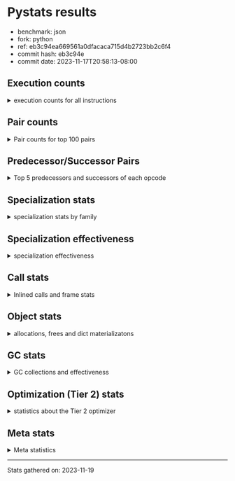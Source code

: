 
# Pystats results

- benchmark: json
- fork: python
- ref: eb3c94ea669561a0dfacaca715d4b2723bb2c6f4
- commit hash: eb3c94e
- commit date: 2023-11-17T20:58:13-08:00

## Execution counts

<details>
<summary> execution counts for all instructions </summary>

|Name | Count | Self | Cumulative | Miss ratio | 
|---|---:|---:|---:|---:|
| LOAD_FAST | 23,401,440 | 22.4% | 22.4% |  |
| POP_JUMP_IF_NOT_NONE | 8,256,000 | 7.9% | 30.3% |  |
| CALL | 6,886,140 | 6.6% | 36.8% |  |
| LOAD_FAST_LOAD_FAST | 5,505,680 | 5.3% | 42.1% |  |
| LOAD_ATTR_METHOD_NO_DICT | 4,129,320 | 3.9% | 46.0% |  |
| LOAD_CONST | 4,128,480 | 3.9% | 50.0% |  |
| RESUME_CHECK | 4,128,360 | 3.9% | 53.9% |  |
| RETURN_VALUE | 4,128,320 | 3.9% | 57.9% |  |
| LOAD_GLOBAL_BUILTIN | 4,128,060 | 3.9% | 61.8% |  |
| POP_JUMP_IF_FALSE | 4,128,000 | 3.9% | 65.8% |  |
| PUSH_NULL | 2,755,580 | 2.6% | 68.4% |  |
| STORE_FAST_STORE_FAST | 2,752,160 | 2.6% | 71.0% |  |
| UNPACK_SEQUENCE_TWO_TUPLE | 2,752,100 | 2.6% | 73.7% |  |
| CALL_METHOD_DESCRIPTOR_FAST | 2,752,020 | 2.6% | 76.3% |  |
| LOAD_ATTR_METHOD_WITH_VALUES | 2,751,960 | 2.6% | 78.9% |  |
| TO_BOOL_BOOL | 2,751,960 | 2.6% | 81.6% |  |
| STORE_FAST | 1,382,300 | 1.3% | 82.9% |  |
| LOAD_GLOBAL_MODULE | 1,379,500 | 1.3% | 84.2% |  |
| POP_JUMP_IF_TRUE | 1,377,600 | 1.3% | 85.5% |  |
| TO_BOOL | 1,376,640 | 1.3% | 86.8% |  |
| ENTER_EXECUTOR | 1,376,640 | 1.3% | 88.1% |  |
| POP_TOP | 1,376,280 | 1.3% | 89.5% |  |
| LOAD_ATTR_INSTANCE_VALUE | 1,376,140 | 1.3% | 90.8% |  |
| NOP | 1,376,080 | 1.3% | 92.1% |  |
| BUILD_TUPLE | 1,376,080 | 1.3% | 93.4% |  |
| CALL_KW | 1,376,000 | 1.3% | 94.7% |  |
| CALL_ISINSTANCE | 1,375,980 | 1.3% | 96.0% |  |
| CALL_LEN | 1,375,980 | 1.3% | 97.4% |  |
| CALL_PY_WITH_DEFAULTS | 1,375,980 | 1.3% | 98.7% |  |
| COMPARE_OP_INT | 1,375,980 | 1.3% | 100.0% |  |
| LOAD_ATTR_MODULE | 3,320 | 0.0% | 100.0% |  |
| FOR_ITER_LIST | 2,860 | 0.0% | 100.0% |  |
| TO_BOOL_STR | 1,580 | 0.0% | 100.0% |  |
| GET_ITER | 1,360 | 0.0% | 100.0% |  |
| CALL_LIST_APPEND | 1,320 | 0.0% | 100.0% |  |
| BINARY_OP_ADD_FLOAT | 1,260 | 0.0% | 100.0% | 4.8% |
| BINARY_OP_SUBTRACT_FLOAT | 1,260 | 0.0% | 100.0% |  |
| LOAD_ATTR | 840 | 0.0% | 100.0% |  |
| JUMP_BACKWARD | 680 | 0.0% | 100.0% |  |
| LOAD_GLOBAL | 520 | 0.0% | 100.0% |  |
| FOR_ITER_RANGE | 440 | 0.0% | 100.0% |  |
| LOAD_DEREF | 240 | 0.0% | 100.0% |  |
| STORE_ATTR_INSTANCE_VALUE | 240 | 0.0% | 100.0% |  |
| BINARY_OP | 180 | 0.0% | 100.0% |  |
| INTERPRETER_EXIT | 160 | 0.0% | 100.0% |  |
| BUILD_LIST | 160 | 0.0% | 100.0% |  |
| CALL_FUNCTION_EX | 160 | 0.0% | 100.0% |  |
| RETURN_CONST | 160 | 0.0% | 100.0% |  |
| CALL_PY_EXACT_ARGS | 140 | 0.0% | 100.0% |  |
| UNPACK_SEQUENCE | 120 | 0.0% | 100.0% |  |
| RESUME | 120 | 0.0% | 100.0% |  |
| BINARY_SLICE | 80 | 0.0% | 100.0% |  |
| BEFORE_WITH | 80 | 0.0% | 100.0% |  |
| CALL_INTRINSIC_1 | 80 | 0.0% | 100.0% |  |
| COPY_FREE_VARS | 80 | 0.0% | 100.0% |  |
| FOR_ITER | 80 | 0.0% | 100.0% |  |
| LIST_EXTEND | 80 | 0.0% | 100.0% |  |
| LOAD_FAST_CHECK | 80 | 0.0% | 100.0% |  |
| CALL_BUILTIN_FAST | 80 | 0.0% | 100.0% |  |
| CALL_BUILTIN_CLASS | 60 | 0.0% | 100.0% |  |
| CALL_BUILTIN_FAST_WITH_KEYWORDS | 60 | 0.0% | 100.0% |  |
| CALL_METHOD_DESCRIPTOR_FAST_WITH_KEYWORDS | 60 | 0.0% | 100.0% |  |
| COMPARE_OP | 40 | 0.0% | 100.0% |  |


</details>

## Pair counts

<details>
<summary> Pair counts for top 100 pairs </summary>

|Pair | Count | Self | Cumulative | 
|---|---:|---:|---:|
| LOAD_FAST POP_JUMP_IF_NOT_NONE | 8,256,000 | 7.9% | 7.9% |
| POP_JUMP_IF_NOT_NONE LOAD_FAST | 8,256,000 | 7.9% | 15.8% |
| POP_JUMP_IF_FALSE LOAD_FAST | 4,128,000 | 3.9% | 19.7% |
| UNPACK_SEQUENCE_TWO_TUPLE STORE_FAST_STORE_FAST | 2,752,100 | 2.6% | 22.4% |
| LOAD_CONST CALL | 2,752,080 | 2.6% | 25.0% |
| LOAD_GLOBAL_BUILTIN LOAD_FAST | 2,752,020 | 2.6% | 27.6% |
| LOAD_FAST_LOAD_FAST CALL | 2,752,000 | 2.6% | 30.2% |
| TO_BOOL_BOOL POP_JUMP_IF_FALSE | 2,751,960 | 2.6% | 32.9% |
| CALL LOAD_ATTR_METHOD_NO_DICT | 2,751,920 | 2.6% | 35.5% |
| LOAD_FAST LOAD_GLOBAL_BUILTIN | 2,751,920 | 2.6% | 38.1% |
| LOAD_ATTR_METHOD_NO_DICT CALL_METHOD_DESCRIPTOR_FAST | 2,751,920 | 2.6% | 40.8% |
| STORE_FAST LOAD_FAST | 1,380,320 | 1.3% | 42.1% |
| PUSH_NULL LOAD_FAST | 1,377,760 | 1.3% | 43.4% |
| POP_JUMP_IF_TRUE LOAD_GLOBAL_MODULE | 1,377,520 | 1.3% | 44.7% |
| LOAD_FAST LOAD_ATTR_METHOD_NO_DICT | 1,377,240 | 1.3% | 46.0% |
| LOAD_FAST RETURN_VALUE | 1,376,160 | 1.3% | 47.4% |
| RETURN_VALUE RETURN_VALUE | 1,376,080 | 1.3% | 48.7% |
| BUILD_TUPLE RETURN_VALUE | 1,376,080 | 1.3% | 50.0% |
| LOAD_FAST_LOAD_FAST BUILD_TUPLE | 1,376,080 | 1.3% | 51.3% |
| STORE_FAST_STORE_FAST LOAD_FAST | 1,376,080 | 1.3% | 52.6% |
| STORE_FAST_STORE_FAST LOAD_FAST_LOAD_FAST | 1,376,080 | 1.3% | 53.9% |
| RESUME_CHECK LOAD_FAST | 1,376,060 | 1.3% | 55.2% |
| LOAD_FAST TO_BOOL | 1,376,040 | 1.3% | 56.6% |
| LOAD_FAST LOAD_ATTR_INSTANCE_VALUE | 1,376,040 | 1.3% | 57.9% |
| CALL_METHOD_DESCRIPTOR_FAST STORE_FAST | 1,376,040 | 1.3% | 59.2% |
| TO_BOOL POP_JUMP_IF_TRUE | 1,376,020 | 1.3% | 60.5% |
| NOP LOAD_FAST | 1,376,000 | 1.3% | 61.8% |
| PUSH_NULL LOAD_FAST_LOAD_FAST | 1,376,000 | 1.3% | 63.1% |
| RETURN_VALUE POP_TOP | 1,376,000 | 1.3% | 64.4% |
| RETURN_VALUE UNPACK_SEQUENCE_TWO_TUPLE | 1,376,000 | 1.3% | 65.8% |
| LOAD_CONST CALL_KW | 1,376,000 | 1.3% | 67.1% |
| LOAD_FAST PUSH_NULL | 1,376,000 | 1.3% | 68.4% |
| LOAD_FAST LOAD_CONST | 1,376,000 | 1.3% | 69.7% |
| LOAD_FAST_LOAD_FAST PUSH_NULL | 1,376,000 | 1.3% | 71.0% |
| RESUME_CHECK LOAD_GLOBAL_BUILTIN | 1,376,000 | 1.3% | 72.3% |
| CALL RESUME_CHECK | 1,375,980 | 1.3% | 73.7% |
| CALL_KW RESUME_CHECK | 1,375,980 | 1.3% | 75.0% |
| CALL_METHOD_DESCRIPTOR_FAST LOAD_CONST | 1,375,980 | 1.3% | 76.3% |
| CALL_PY_WITH_DEFAULTS RESUME_CHECK | 1,375,980 | 1.3% | 77.6% |
| COMPARE_OP_INT POP_JUMP_IF_FALSE | 1,375,980 | 1.3% | 78.9% |
| LOAD_ATTR_INSTANCE_VALUE LOAD_FAST_LOAD_FAST | 1,375,980 | 1.3% | 80.2% |
| LOAD_ATTR_METHOD_NO_DICT LOAD_CONST | 1,375,980 | 1.3% | 81.5% |
| LOAD_ATTR_METHOD_WITH_VALUES LOAD_FAST | 1,375,980 | 1.3% | 82.9% |
| LOAD_ATTR_METHOD_WITH_VALUES LOAD_FAST_LOAD_FAST | 1,375,980 | 1.3% | 84.2% |
| RESUME_CHECK NOP | 1,375,980 | 1.3% | 85.5% |
| CALL TO_BOOL_BOOL | 1,375,960 | 1.3% | 86.8% |
| CALL UNPACK_SEQUENCE_TWO_TUPLE | 1,375,960 | 1.3% | 88.1% |
| LOAD_FAST CALL_LEN | 1,375,960 | 1.3% | 89.4% |
| LOAD_FAST CALL_PY_WITH_DEFAULTS | 1,375,960 | 1.3% | 90.8% |
| LOAD_FAST LOAD_ATTR_METHOD_WITH_VALUES | 1,375,960 | 1.3% | 92.1% |
| CALL_ISINSTANCE TO_BOOL_BOOL | 1,375,960 | 1.3% | 93.4% |
| CALL_LEN COMPARE_OP_INT | 1,375,960 | 1.3% | 94.7% |
| LOAD_GLOBAL_BUILTIN CALL_ISINSTANCE | 1,375,960 | 1.3% | 96.0% |
| LOAD_GLOBAL_MODULE LOAD_ATTR_METHOD_WITH_VALUES | 1,375,960 | 1.3% | 97.3% |
| POP_TOP ENTER_EXECUTOR | 1,375,660 | 1.3% | 98.6% |
| ENTER_EXECUTOR CALL | 1,375,300 | 1.3% | 100.0% |
| LOAD_ATTR_MODULE PUSH_NULL | 3,320 | 0.0% | 100.0% |
| LOAD_GLOBAL_MODULE LOAD_ATTR_MODULE | 3,220 | 0.0% | 100.0% |
| CALL CALL | 2,900 | 0.0% | 100.0% |
| CALL STORE_FAST | 2,620 | 0.0% | 100.0% |
| PUSH_NULL CALL | 1,820 | 0.0% | 100.0% |
| LOAD_FAST CALL | 1,800 | 0.0% | 100.0% |
| FOR_ITER_LIST STORE_FAST | 1,580 | 0.0% | 100.0% |
| TO_BOOL_STR POP_JUMP_IF_TRUE | 1,580 | 0.0% | 100.0% |
| LOAD_FAST TO_BOOL_STR | 1,560 | 0.0% | 100.0% |
| ENTER_EXECUTOR FOR_ITER_LIST | 1,280 | 0.0% | 100.0% |
| LOAD_FAST GET_ITER | 1,280 | 0.0% | 100.0% |
| LOAD_FAST_LOAD_FAST LOAD_FAST | 1,280 | 0.0% | 100.0% |
| STORE_FAST LOAD_FAST_LOAD_FAST | 1,280 | 0.0% | 100.0% |
| GET_ITER FOR_ITER_LIST | 1,260 | 0.0% | 100.0% |
| BINARY_OP_ADD_FLOAT STORE_FAST | 1,260 | 0.0% | 100.0% |
| LOAD_ATTR_METHOD_NO_DICT LOAD_FAST | 1,260 | 0.0% | 100.0% |
| LOAD_FAST BINARY_OP_SUBTRACT_FLOAT | 1,240 | 0.0% | 100.0% |
| LOAD_FAST CALL_LIST_APPEND | 1,240 | 0.0% | 100.0% |
| BINARY_OP_SUBTRACT_FLOAT BINARY_OP_ADD_FLOAT | 1,240 | 0.0% | 100.0% |
| FOR_ITER_LIST LOAD_GLOBAL_MODULE | 1,240 | 0.0% | 100.0% |
| CALL_LIST_APPEND ENTER_EXECUTOR | 940 | 0.0% | 100.0% |
| TO_BOOL TO_BOOL | 520 | 0.0% | 100.0% |
| POP_TOP JUMP_BACKWARD | 360 | 0.0% | 100.0% |
| LOAD_FAST LOAD_ATTR | 360 | 0.0% | 100.0% |
| FOR_ITER_RANGE STORE_FAST | 360 | 0.0% | 100.0% |
| STORE_FAST LOAD_GLOBAL_MODULE | 340 | 0.0% | 100.0% |
| CALL_LIST_APPEND JUMP_BACKWARD | 320 | 0.0% | 100.0% |
| JUMP_BACKWARD FOR_ITER_LIST | 300 | 0.0% | 100.0% |
| JUMP_BACKWARD FOR_ITER_RANGE | 300 | 0.0% | 100.0% |
| CALL POP_TOP | 200 | 0.0% | 100.0% |
| LOAD_ATTR LOAD_FAST_LOAD_FAST | 200 | 0.0% | 100.0% |
| LOAD_GLOBAL_MODULE LOAD_ATTR | 200 | 0.0% | 100.0% |
| CACHE RESUME_CHECK | 160 | 0.0% | 100.0% |
| LOAD_CONST LOAD_CONST | 160 | 0.0% | 100.0% |
| LOAD_DEREF PUSH_NULL | 160 | 0.0% | 100.0% |
| LOAD_FAST STORE_ATTR_INSTANCE_VALUE | 160 | 0.0% | 100.0% |
| LOAD_GLOBAL LOAD_GLOBAL_MODULE | 160 | 0.0% | 100.0% |
| STORE_FAST LOAD_CONST | 160 | 0.0% | 100.0% |
| LOAD_ATTR_INSTANCE_VALUE LOAD_FAST | 160 | 0.0% | 100.0% |
| STORE_ATTR_INSTANCE_VALUE RETURN_CONST | 160 | 0.0% | 100.0% |
| CALL_PY_EXACT_ARGS RESUME_CHECK | 140 | 0.0% | 100.0% |
| LOAD_ATTR LOAD_ATTR_METHOD_NO_DICT | 120 | 0.0% | 100.0% |
| LOAD_FAST BINARY_OP | 120 | 0.0% | 100.0% |
| LOAD_GLOBAL LOAD_ATTR | 120 | 0.0% | 100.0% |


</details>

## Predecessor/Successor Pairs

<details>
<summary> Top 5 predecessors and successors of each opcode </summary>

### BINARY_SLICE

<details>
<summary> Successors and predecessors for BINARY_SLICE </summary>

|Predecessors | Count | Percentage | 
|---|---:|---:|
| LOAD_CONST | 80 | 100.0% |

|Successors | Count | Percentage | 
|---|---:|---:|
| LOAD_FAST | 80 | 100.0% |


</details>

### CACHE

<details>
<summary> Successors and predecessors for CACHE </summary>

|Successors | Count | Percentage | 
|---|---:|---:|
| RESUME_CHECK | 160 | 100.0% |


</details>

### BEFORE_WITH

<details>
<summary> Successors and predecessors for BEFORE_WITH </summary>

|Predecessors | Count | Percentage | 
|---|---:|---:|
| CALL_BUILTIN_FAST_WITH_KEYWORDS | 60 | 75.0% |
| CALL | 20 | 25.0% |

|Successors | Count | Percentage | 
|---|---:|---:|
| STORE_FAST | 80 | 100.0% |


</details>

### GET_ITER

<details>
<summary> Successors and predecessors for GET_ITER </summary>

|Predecessors | Count | Percentage | 
|---|---:|---:|
| LOAD_FAST | 1,280 | 94.1% |
| CALL_BUILTIN_CLASS | 60 | 4.4% |
| CALL | 20 | 1.5% |

|Successors | Count | Percentage | 
|---|---:|---:|
| FOR_ITER_LIST | 1,260 | 92.6% |
| FOR_ITER_RANGE | 60 | 4.4% |
| FOR_ITER | 40 | 2.9% |


</details>

### INTERPRETER_EXIT

<details>
<summary> Successors and predecessors for INTERPRETER_EXIT </summary>

|Predecessors | Count | Percentage | 
|---|---:|---:|
| RETURN_VALUE | 80 | 50.0% |
| RETURN_CONST | 80 | 50.0% |


</details>

### NOP

<details>
<summary> Successors and predecessors for NOP </summary>

|Predecessors | Count | Percentage | 
|---|---:|---:|
| RESUME_CHECK | 1,375,980 | 100.0% |
| POP_TOP | 80 | 0.0% |
| RESUME | 20 | 0.0% |

|Successors | Count | Percentage | 
|---|---:|---:|
| LOAD_FAST | 1,376,000 | 100.0% |
| LOAD_DEREF | 80 | 0.0% |


</details>

### POP_TOP

<details>
<summary> Successors and predecessors for POP_TOP </summary>

|Predecessors | Count | Percentage | 
|---|---:|---:|
| RETURN_VALUE | 1,376,000 | 100.0% |
| CALL | 200 | 0.0% |
| RETURN_CONST | 80 | 0.0% |

|Successors | Count | Percentage | 
|---|---:|---:|
| ENTER_EXECUTOR | 1,375,660 | 100.0% |
| JUMP_BACKWARD | 360 | 0.0% |
| NOP | 80 | 0.0% |
| LOAD_CONST | 80 | 0.0% |
| LOAD_FAST_CHECK | 80 | 0.0% |


</details>

### PUSH_NULL

<details>
<summary> Successors and predecessors for PUSH_NULL </summary>

|Predecessors | Count | Percentage | 
|---|---:|---:|
| LOAD_FAST | 1,376,000 | 49.9% |
| LOAD_FAST_LOAD_FAST | 1,376,000 | 49.9% |
| LOAD_ATTR_MODULE | 3,320 | 0.1% |
| LOAD_DEREF | 160 | 0.0% |
| LOAD_ATTR | 100 | 0.0% |

|Successors | Count | Percentage | 
|---|---:|---:|
| LOAD_FAST | 1,377,760 | 50.0% |
| LOAD_FAST_LOAD_FAST | 1,376,000 | 49.9% |
| CALL | 1,820 | 0.1% |


</details>

### RETURN_VALUE

<details>
<summary> Successors and predecessors for RETURN_VALUE </summary>

|Predecessors | Count | Percentage | 
|---|---:|---:|
| LOAD_FAST | 1,376,160 | 33.3% |
| RETURN_VALUE | 1,376,080 | 33.3% |
| BUILD_TUPLE | 1,376,080 | 33.3% |

|Successors | Count | Percentage | 
|---|---:|---:|
| RETURN_VALUE | 1,376,080 | 33.3% |
| POP_TOP | 1,376,000 | 33.3% |
| UNPACK_SEQUENCE_TWO_TUPLE | 1,376,000 | 33.3% |
| INTERPRETER_EXIT | 80 | 0.0% |
| UNPACK_SEQUENCE | 80 | 0.0% |


</details>

### TO_BOOL

<details>
<summary> Successors and predecessors for TO_BOOL </summary>

|Predecessors | Count | Percentage | 
|---|---:|---:|
| LOAD_FAST | 1,376,040 | 100.0% |
| TO_BOOL | 520 | 0.0% |
| CALL | 60 | 0.0% |
| CALL_ISINSTANCE | 20 | 0.0% |

|Successors | Count | Percentage | 
|---|---:|---:|
| POP_JUMP_IF_TRUE | 1,376,020 | 100.0% |
| TO_BOOL | 520 | 0.0% |
| POP_JUMP_IF_FALSE | 40 | 0.0% |
| TO_BOOL_BOOL | 40 | 0.0% |
| TO_BOOL_STR | 20 | 0.0% |


</details>

### BINARY_OP

<details>
<summary> Successors and predecessors for BINARY_OP </summary>

|Predecessors | Count | Percentage | 
|---|---:|---:|
| LOAD_FAST | 120 | 66.7% |
| BINARY_OP | 40 | 22.2% |
| BINARY_OP_SUBTRACT_FLOAT | 20 | 11.1% |

|Successors | Count | Percentage | 
|---|---:|---:|
| STORE_FAST | 100 | 55.6% |
| BINARY_OP | 40 | 22.2% |
| BINARY_OP_ADD_FLOAT | 20 | 11.1% |
| BINARY_OP_SUBTRACT_FLOAT | 20 | 11.1% |


</details>

### BUILD_LIST

<details>
<summary> Successors and predecessors for BUILD_LIST </summary>

|Predecessors | Count | Percentage | 
|---|---:|---:|
| LOAD_FAST | 80 | 50.0% |
| STORE_FAST | 80 | 50.0% |

|Successors | Count | Percentage | 
|---|---:|---:|
| LOAD_DEREF | 80 | 50.0% |
| STORE_FAST | 80 | 50.0% |


</details>

### BUILD_TUPLE

<details>
<summary> Successors and predecessors for BUILD_TUPLE </summary>

|Predecessors | Count | Percentage | 
|---|---:|---:|
| LOAD_FAST_LOAD_FAST | 1,376,080 | 100.0% |

|Successors | Count | Percentage | 
|---|---:|---:|
| RETURN_VALUE | 1,376,080 | 100.0% |


</details>

### CALL

<details>
<summary> Successors and predecessors for CALL </summary>

|Predecessors | Count | Percentage | 
|---|---:|---:|
| LOAD_CONST | 2,752,080 | 40.0% |
| LOAD_FAST_LOAD_FAST | 2,752,000 | 40.0% |
| ENTER_EXECUTOR | 1,375,300 | 20.0% |
| CALL | 2,900 | 0.0% |
| PUSH_NULL | 1,820 | 0.0% |

|Successors | Count | Percentage | 
|---|---:|---:|
| LOAD_ATTR_METHOD_NO_DICT | 2,751,920 | 40.0% |
| RESUME_CHECK | 1,375,980 | 20.0% |
| TO_BOOL_BOOL | 1,375,960 | 20.0% |
| UNPACK_SEQUENCE_TWO_TUPLE | 1,375,960 | 20.0% |
| CALL | 2,900 | 0.0% |


</details>

### CALL_FUNCTION_EX

<details>
<summary> Successors and predecessors for CALL_FUNCTION_EX </summary>

|Predecessors | Count | Percentage | 
|---|---:|---:|
| CALL_INTRINSIC_1 | 80 | 50.0% |
| LOAD_FAST | 80 | 50.0% |

|Successors | Count | Percentage | 
|---|---:|---:|
| COPY_FREE_VARS | 80 | 50.0% |
| RESUME_CHECK | 60 | 37.5% |
| RESUME | 20 | 12.5% |


</details>

### CALL_INTRINSIC_1

<details>
<summary> Successors and predecessors for CALL_INTRINSIC_1 </summary>

|Predecessors | Count | Percentage | 
|---|---:|---:|
| LIST_EXTEND | 80 | 100.0% |

|Successors | Count | Percentage | 
|---|---:|---:|
| CALL_FUNCTION_EX | 80 | 100.0% |


</details>

### CALL_KW

<details>
<summary> Successors and predecessors for CALL_KW </summary>

|Predecessors | Count | Percentage | 
|---|---:|---:|
| LOAD_CONST | 1,376,000 | 100.0% |

|Successors | Count | Percentage | 
|---|---:|---:|
| RESUME_CHECK | 1,375,980 | 100.0% |
| RESUME | 20 | 0.0% |


</details>

### COMPARE_OP

<details>
<summary> Successors and predecessors for COMPARE_OP </summary>

|Predecessors | Count | Percentage | 
|---|---:|---:|
| CALL | 20 | 50.0% |
| CALL_LEN | 20 | 50.0% |

|Successors | Count | Percentage | 
|---|---:|---:|
| POP_JUMP_IF_FALSE | 20 | 50.0% |
| COMPARE_OP_INT | 20 | 50.0% |


</details>

### COPY_FREE_VARS

<details>
<summary> Successors and predecessors for COPY_FREE_VARS </summary>

|Predecessors | Count | Percentage | 
|---|---:|---:|
| CALL_FUNCTION_EX | 80 | 100.0% |

|Successors | Count | Percentage | 
|---|---:|---:|
| RESUME_CHECK | 60 | 75.0% |
| RESUME | 20 | 25.0% |


</details>

### ENTER_EXECUTOR

<details>
<summary> Successors and predecessors for ENTER_EXECUTOR </summary>

|Predecessors | Count | Percentage | 
|---|---:|---:|
| POP_TOP | 1,375,660 | 99.9% |
| CALL_LIST_APPEND | 940 | 0.1% |
| JUMP_BACKWARD | 40 | 0.0% |

|Successors | Count | Percentage | 
|---|---:|---:|
| CALL | 1,375,300 | 99.9% |
| FOR_ITER_LIST | 1,280 | 0.1% |
| FOR_ITER_RANGE | 60 | 0.0% |


</details>

### FOR_ITER

<details>
<summary> Successors and predecessors for FOR_ITER </summary>

|Predecessors | Count | Percentage | 
|---|---:|---:|
| GET_ITER | 40 | 50.0% |
| JUMP_BACKWARD | 40 | 50.0% |

|Successors | Count | Percentage | 
|---|---:|---:|
| STORE_FAST | 40 | 50.0% |
| FOR_ITER_LIST | 20 | 25.0% |
| FOR_ITER_RANGE | 20 | 25.0% |


</details>

### JUMP_BACKWARD

<details>
<summary> Successors and predecessors for JUMP_BACKWARD </summary>

|Predecessors | Count | Percentage | 
|---|---:|---:|
| POP_TOP | 360 | 52.9% |
| CALL_LIST_APPEND | 320 | 47.1% |

|Successors | Count | Percentage | 
|---|---:|---:|
| FOR_ITER_LIST | 300 | 44.1% |
| FOR_ITER_RANGE | 300 | 44.1% |
| ENTER_EXECUTOR | 40 | 5.9% |
| FOR_ITER | 40 | 5.9% |


</details>

### LIST_EXTEND

<details>
<summary> Successors and predecessors for LIST_EXTEND </summary>

|Predecessors | Count | Percentage | 
|---|---:|---:|
| LOAD_DEREF | 80 | 100.0% |

|Successors | Count | Percentage | 
|---|---:|---:|
| CALL_INTRINSIC_1 | 80 | 100.0% |


</details>

### LOAD_ATTR

<details>
<summary> Successors and predecessors for LOAD_ATTR </summary>

|Predecessors | Count | Percentage | 
|---|---:|---:|
| LOAD_FAST | 360 | 42.9% |
| LOAD_GLOBAL_MODULE | 200 | 23.8% |
| LOAD_GLOBAL | 120 | 14.3% |
| CALL | 80 | 9.5% |
| LOAD_ATTR | 40 | 4.8% |

|Successors | Count | Percentage | 
|---|---:|---:|
| LOAD_FAST_LOAD_FAST | 200 | 23.8% |
| LOAD_ATTR_METHOD_NO_DICT | 120 | 14.3% |
| PUSH_NULL | 100 | 11.9% |
| CALL | 100 | 11.9% |
| LOAD_ATTR_MODULE | 100 | 11.9% |


</details>

### LOAD_CONST

<details>
<summary> Successors and predecessors for LOAD_CONST </summary>

|Predecessors | Count | Percentage | 
|---|---:|---:|
| LOAD_FAST | 1,376,000 | 33.3% |
| CALL_METHOD_DESCRIPTOR_FAST | 1,375,980 | 33.3% |
| LOAD_ATTR_METHOD_NO_DICT | 1,375,980 | 33.3% |
| LOAD_CONST | 160 | 0.0% |
| STORE_FAST | 160 | 0.0% |

|Successors | Count | Percentage | 
|---|---:|---:|
| CALL | 2,752,080 | 66.7% |
| CALL_KW | 1,376,000 | 33.3% |
| LOAD_CONST | 160 | 0.0% |
| BINARY_SLICE | 80 | 0.0% |
| LOAD_FAST | 80 | 0.0% |


</details>

### LOAD_DEREF

<details>
<summary> Successors and predecessors for LOAD_DEREF </summary>

|Predecessors | Count | Percentage | 
|---|---:|---:|
| NOP | 80 | 33.3% |
| BUILD_LIST | 80 | 33.3% |
| RESUME_CHECK | 60 | 25.0% |
| RESUME | 20 | 8.3% |

|Successors | Count | Percentage | 
|---|---:|---:|
| PUSH_NULL | 160 | 66.7% |
| LIST_EXTEND | 80 | 33.3% |


</details>

### LOAD_FAST

<details>
<summary> Successors and predecessors for LOAD_FAST </summary>

|Predecessors | Count | Percentage | 
|---|---:|---:|
| POP_JUMP_IF_NOT_NONE | 8,256,000 | 35.3% |
| POP_JUMP_IF_FALSE | 4,128,000 | 17.6% |
| LOAD_GLOBAL_BUILTIN | 2,752,020 | 11.8% |
| STORE_FAST | 1,380,320 | 5.9% |
| PUSH_NULL | 1,377,760 | 5.9% |

|Successors | Count | Percentage | 
|---|---:|---:|
| POP_JUMP_IF_NOT_NONE | 8,256,000 | 35.3% |
| LOAD_GLOBAL_BUILTIN | 2,751,920 | 11.8% |
| LOAD_ATTR_METHOD_NO_DICT | 1,377,240 | 5.9% |
| RETURN_VALUE | 1,376,160 | 5.9% |
| TO_BOOL | 1,376,040 | 5.9% |


</details>

### LOAD_FAST_CHECK

<details>
<summary> Successors and predecessors for LOAD_FAST_CHECK </summary>

|Predecessors | Count | Percentage | 
|---|---:|---:|
| POP_TOP | 80 | 100.0% |

|Successors | Count | Percentage | 
|---|---:|---:|
| LOAD_ATTR | 40 | 50.0% |
| LOAD_ATTR_METHOD_NO_DICT | 40 | 50.0% |


</details>

### LOAD_FAST_LOAD_FAST

<details>
<summary> Successors and predecessors for LOAD_FAST_LOAD_FAST </summary>

|Predecessors | Count | Percentage | 
|---|---:|---:|
| STORE_FAST_STORE_FAST | 1,376,080 | 25.0% |
| PUSH_NULL | 1,376,000 | 25.0% |
| LOAD_ATTR_INSTANCE_VALUE | 1,375,980 | 25.0% |
| LOAD_ATTR_METHOD_WITH_VALUES | 1,375,980 | 25.0% |
| STORE_FAST | 1,280 | 0.0% |

|Successors | Count | Percentage | 
|---|---:|---:|
| CALL | 2,752,000 | 50.0% |
| BUILD_TUPLE | 1,376,080 | 25.0% |
| PUSH_NULL | 1,376,000 | 25.0% |
| LOAD_FAST | 1,280 | 0.0% |
| LOAD_CONST | 80 | 0.0% |


</details>

### LOAD_GLOBAL

<details>
<summary> Successors and predecessors for LOAD_GLOBAL </summary>

|Predecessors | Count | Percentage | 
|---|---:|---:|
| LOAD_FAST | 80 | 15.4% |
| POP_JUMP_IF_TRUE | 80 | 15.4% |
| STORE_FAST | 80 | 15.4% |
| RESUME | 60 | 11.5% |
| RESUME_CHECK | 60 | 11.5% |

|Successors | Count | Percentage | 
|---|---:|---:|
| LOAD_GLOBAL_MODULE | 160 | 30.8% |
| LOAD_ATTR | 120 | 23.1% |
| LOAD_GLOBAL_BUILTIN | 100 | 19.2% |
| LOAD_FAST | 80 | 15.4% |
| CALL | 40 | 7.7% |


</details>

### POP_JUMP_IF_FALSE

<details>
<summary> Successors and predecessors for POP_JUMP_IF_FALSE </summary>

|Predecessors | Count | Percentage | 
|---|---:|---:|
| TO_BOOL_BOOL | 2,751,960 | 66.7% |
| COMPARE_OP_INT | 1,375,980 | 33.3% |
| TO_BOOL | 40 | 0.0% |
| COMPARE_OP | 20 | 0.0% |

|Successors | Count | Percentage | 
|---|---:|---:|
| LOAD_FAST | 4,128,000 | 100.0% |


</details>

### POP_JUMP_IF_NOT_NONE

<details>
<summary> Successors and predecessors for POP_JUMP_IF_NOT_NONE </summary>

|Predecessors | Count | Percentage | 
|---|---:|---:|
| LOAD_FAST | 8,256,000 | 100.0% |

|Successors | Count | Percentage | 
|---|---:|---:|
| LOAD_FAST | 8,256,000 | 100.0% |


</details>

### POP_JUMP_IF_TRUE

<details>
<summary> Successors and predecessors for POP_JUMP_IF_TRUE </summary>

|Predecessors | Count | Percentage | 
|---|---:|---:|
| TO_BOOL | 1,376,020 | 99.9% |
| TO_BOOL_STR | 1,580 | 0.1% |

|Successors | Count | Percentage | 
|---|---:|---:|
| LOAD_GLOBAL_MODULE | 1,377,520 | 100.0% |
| LOAD_GLOBAL | 80 | 0.0% |


</details>

### RETURN_CONST

<details>
<summary> Successors and predecessors for RETURN_CONST </summary>

|Predecessors | Count | Percentage | 
|---|---:|---:|
| STORE_ATTR_INSTANCE_VALUE | 160 | 100.0% |

|Successors | Count | Percentage | 
|---|---:|---:|
| INTERPRETER_EXIT | 80 | 50.0% |
| POP_TOP | 80 | 50.0% |


</details>

### STORE_FAST

<details>
<summary> Successors and predecessors for STORE_FAST </summary>

|Predecessors | Count | Percentage | 
|---|---:|---:|
| CALL_METHOD_DESCRIPTOR_FAST | 1,376,040 | 99.5% |
| CALL | 2,620 | 0.2% |
| FOR_ITER_LIST | 1,580 | 0.1% |
| BINARY_OP_ADD_FLOAT | 1,260 | 0.1% |
| FOR_ITER_RANGE | 360 | 0.0% |

|Successors | Count | Percentage | 
|---|---:|---:|
| LOAD_FAST | 1,380,320 | 99.9% |
| LOAD_FAST_LOAD_FAST | 1,280 | 0.1% |
| LOAD_GLOBAL_MODULE | 340 | 0.0% |
| LOAD_CONST | 160 | 0.0% |
| BUILD_LIST | 80 | 0.0% |


</details>

### STORE_FAST_STORE_FAST

<details>
<summary> Successors and predecessors for STORE_FAST_STORE_FAST </summary>

|Predecessors | Count | Percentage | 
|---|---:|---:|
| UNPACK_SEQUENCE_TWO_TUPLE | 2,752,100 | 100.0% |
| UNPACK_SEQUENCE | 60 | 0.0% |

|Successors | Count | Percentage | 
|---|---:|---:|
| LOAD_FAST | 1,376,080 | 50.0% |
| LOAD_FAST_LOAD_FAST | 1,376,080 | 50.0% |


</details>

### UNPACK_SEQUENCE

<details>
<summary> Successors and predecessors for UNPACK_SEQUENCE </summary>

|Predecessors | Count | Percentage | 
|---|---:|---:|
| RETURN_VALUE | 80 | 66.7% |
| CALL | 40 | 33.3% |

|Successors | Count | Percentage | 
|---|---:|---:|
| STORE_FAST_STORE_FAST | 60 | 50.0% |
| UNPACK_SEQUENCE_TWO_TUPLE | 60 | 50.0% |


</details>

### RESUME

<details>
<summary> Successors and predecessors for RESUME </summary>

|Predecessors | Count | Percentage | 
|---|---:|---:|
| CALL | 60 | 50.0% |
| CALL_FUNCTION_EX | 20 | 16.7% |
| CALL_KW | 20 | 16.7% |
| COPY_FREE_VARS | 20 | 16.7% |

|Successors | Count | Percentage | 
|---|---:|---:|
| LOAD_GLOBAL | 60 | 50.0% |
| NOP | 20 | 16.7% |
| LOAD_DEREF | 20 | 16.7% |
| LOAD_FAST | 20 | 16.7% |


</details>

### BINARY_OP_ADD_FLOAT

<details>
<summary> Successors and predecessors for BINARY_OP_ADD_FLOAT </summary>

|Predecessors | Count | Percentage | 
|---|---:|---:|
| BINARY_OP_SUBTRACT_FLOAT | 1,240 | 98.4% |
| BINARY_OP | 20 | 1.6% |

|Successors | Count | Percentage | 
|---|---:|---:|
| STORE_FAST | 1,260 | 100.0% |


</details>

### BINARY_OP_SUBTRACT_FLOAT

<details>
<summary> Successors and predecessors for BINARY_OP_SUBTRACT_FLOAT </summary>

|Predecessors | Count | Percentage | 
|---|---:|---:|
| LOAD_FAST | 1,240 | 98.4% |
| BINARY_OP | 20 | 1.6% |

|Successors | Count | Percentage | 
|---|---:|---:|
| BINARY_OP_ADD_FLOAT | 1,240 | 98.4% |
| BINARY_OP | 20 | 1.6% |


</details>

### CALL_BUILTIN_CLASS

<details>
<summary> Successors and predecessors for CALL_BUILTIN_CLASS </summary>

|Predecessors | Count | Percentage | 
|---|---:|---:|
| LOAD_FAST | 40 | 66.7% |
| CALL | 20 | 33.3% |

|Successors | Count | Percentage | 
|---|---:|---:|
| GET_ITER | 60 | 100.0% |


</details>

### CALL_BUILTIN_FAST

<details>
<summary> Successors and predecessors for CALL_BUILTIN_FAST </summary>

|Predecessors | Count | Percentage | 
|---|---:|---:|
| LOAD_FAST | 80 | 100.0% |

|Successors | Count | Percentage | 
|---|---:|---:|
| UNPACK_SEQUENCE_TWO_TUPLE | 80 | 100.0% |


</details>

### CALL_BUILTIN_FAST_WITH_KEYWORDS

<details>
<summary> Successors and predecessors for CALL_BUILTIN_FAST_WITH_KEYWORDS </summary>

|Predecessors | Count | Percentage | 
|---|---:|---:|
| LOAD_GLOBAL_MODULE | 40 | 66.7% |
| CALL | 20 | 33.3% |

|Successors | Count | Percentage | 
|---|---:|---:|
| BEFORE_WITH | 60 | 100.0% |


</details>

### CALL_ISINSTANCE

<details>
<summary> Successors and predecessors for CALL_ISINSTANCE </summary>

|Predecessors | Count | Percentage | 
|---|---:|---:|
| LOAD_GLOBAL_BUILTIN | 1,375,960 | 100.0% |
| CALL | 20 | 0.0% |

|Successors | Count | Percentage | 
|---|---:|---:|
| TO_BOOL_BOOL | 1,375,960 | 100.0% |
| TO_BOOL | 20 | 0.0% |


</details>

### CALL_LEN

<details>
<summary> Successors and predecessors for CALL_LEN </summary>

|Predecessors | Count | Percentage | 
|---|---:|---:|
| LOAD_FAST | 1,375,960 | 100.0% |
| CALL | 20 | 0.0% |

|Successors | Count | Percentage | 
|---|---:|---:|
| COMPARE_OP_INT | 1,375,960 | 100.0% |
| COMPARE_OP | 20 | 0.0% |


</details>

### CALL_LIST_APPEND

<details>
<summary> Successors and predecessors for CALL_LIST_APPEND </summary>

|Predecessors | Count | Percentage | 
|---|---:|---:|
| LOAD_FAST | 1,240 | 93.9% |
| CALL | 80 | 6.1% |

|Successors | Count | Percentage | 
|---|---:|---:|
| ENTER_EXECUTOR | 940 | 71.2% |
| JUMP_BACKWARD | 320 | 24.2% |
| LOAD_FAST_LOAD_FAST | 60 | 4.5% |


</details>

### CALL_METHOD_DESCRIPTOR_FAST

<details>
<summary> Successors and predecessors for CALL_METHOD_DESCRIPTOR_FAST </summary>

|Predecessors | Count | Percentage | 
|---|---:|---:|
| LOAD_ATTR_METHOD_NO_DICT | 2,751,920 | 100.0% |
| CALL | 60 | 0.0% |
| LOAD_ATTR | 40 | 0.0% |

|Successors | Count | Percentage | 
|---|---:|---:|
| STORE_FAST | 1,376,040 | 50.0% |
| LOAD_CONST | 1,375,980 | 50.0% |


</details>

### CALL_METHOD_DESCRIPTOR_FAST_WITH_KEYWORDS

<details>
<summary> Successors and predecessors for CALL_METHOD_DESCRIPTOR_FAST_WITH_KEYWORDS </summary>

|Predecessors | Count | Percentage | 
|---|---:|---:|
| LOAD_ATTR_METHOD_NO_DICT | 40 | 66.7% |
| CALL | 20 | 33.3% |

|Successors | Count | Percentage | 
|---|---:|---:|
| STORE_FAST | 60 | 100.0% |


</details>

### CALL_PY_EXACT_ARGS

<details>
<summary> Successors and predecessors for CALL_PY_EXACT_ARGS </summary>

|Predecessors | Count | Percentage | 
|---|---:|---:|
| LOAD_FAST_LOAD_FAST | 80 | 57.1% |
| LOAD_FAST | 40 | 28.6% |
| CALL | 20 | 14.3% |

|Successors | Count | Percentage | 
|---|---:|---:|
| RESUME_CHECK | 140 | 100.0% |


</details>

### CALL_PY_WITH_DEFAULTS

<details>
<summary> Successors and predecessors for CALL_PY_WITH_DEFAULTS </summary>

|Predecessors | Count | Percentage | 
|---|---:|---:|
| LOAD_FAST | 1,375,960 | 100.0% |
| CALL | 20 | 0.0% |

|Successors | Count | Percentage | 
|---|---:|---:|
| RESUME_CHECK | 1,375,980 | 100.0% |


</details>

### COMPARE_OP_INT

<details>
<summary> Successors and predecessors for COMPARE_OP_INT </summary>

|Predecessors | Count | Percentage | 
|---|---:|---:|
| CALL_LEN | 1,375,960 | 100.0% |
| COMPARE_OP | 20 | 0.0% |

|Successors | Count | Percentage | 
|---|---:|---:|
| POP_JUMP_IF_FALSE | 1,375,980 | 100.0% |


</details>

### FOR_ITER_LIST

<details>
<summary> Successors and predecessors for FOR_ITER_LIST </summary>

|Predecessors | Count | Percentage | 
|---|---:|---:|
| ENTER_EXECUTOR | 1,280 | 44.8% |
| GET_ITER | 1,260 | 44.1% |
| JUMP_BACKWARD | 300 | 10.5% |
| FOR_ITER | 20 | 0.7% |

|Successors | Count | Percentage | 
|---|---:|---:|
| STORE_FAST | 1,580 | 55.2% |
| LOAD_GLOBAL_MODULE | 1,240 | 43.4% |
| LOAD_GLOBAL | 40 | 1.4% |


</details>

### FOR_ITER_RANGE

<details>
<summary> Successors and predecessors for FOR_ITER_RANGE </summary>

|Predecessors | Count | Percentage | 
|---|---:|---:|
| JUMP_BACKWARD | 300 | 68.2% |
| GET_ITER | 60 | 13.6% |
| ENTER_EXECUTOR | 60 | 13.6% |
| FOR_ITER | 20 | 4.5% |

|Successors | Count | Percentage | 
|---|---:|---:|
| STORE_FAST | 360 | 81.8% |
| LOAD_FAST | 80 | 18.2% |


</details>

### LOAD_ATTR_INSTANCE_VALUE

<details>
<summary> Successors and predecessors for LOAD_ATTR_INSTANCE_VALUE </summary>

|Predecessors | Count | Percentage | 
|---|---:|---:|
| LOAD_FAST | 1,376,040 | 100.0% |
| LOAD_FAST_LOAD_FAST | 80 | 0.0% |
| LOAD_ATTR | 20 | 0.0% |

|Successors | Count | Percentage | 
|---|---:|---:|
| LOAD_FAST_LOAD_FAST | 1,375,980 | 100.0% |
| LOAD_FAST | 160 | 0.0% |


</details>

### LOAD_ATTR_METHOD_NO_DICT

<details>
<summary> Successors and predecessors for LOAD_ATTR_METHOD_NO_DICT </summary>

|Predecessors | Count | Percentage | 
|---|---:|---:|
| CALL | 2,751,920 | 66.6% |
| LOAD_FAST | 1,377,240 | 33.4% |
| LOAD_ATTR | 120 | 0.0% |
| LOAD_FAST_CHECK | 40 | 0.0% |

|Successors | Count | Percentage | 
|---|---:|---:|
| CALL_METHOD_DESCRIPTOR_FAST | 2,751,920 | 66.6% |
| LOAD_CONST | 1,375,980 | 33.3% |
| LOAD_FAST | 1,260 | 0.0% |
| CALL | 60 | 0.0% |
| CALL_METHOD_DESCRIPTOR_FAST_WITH_KEYWORDS | 40 | 0.0% |


</details>

### LOAD_ATTR_METHOD_WITH_VALUES

<details>
<summary> Successors and predecessors for LOAD_ATTR_METHOD_WITH_VALUES </summary>

|Predecessors | Count | Percentage | 
|---|---:|---:|
| LOAD_FAST | 1,375,960 | 50.0% |
| LOAD_GLOBAL_MODULE | 1,375,960 | 50.0% |
| LOAD_ATTR | 40 | 0.0% |

|Successors | Count | Percentage | 
|---|---:|---:|
| LOAD_FAST | 1,375,980 | 50.0% |
| LOAD_FAST_LOAD_FAST | 1,375,980 | 50.0% |


</details>

### LOAD_ATTR_MODULE

<details>
<summary> Successors and predecessors for LOAD_ATTR_MODULE </summary>

|Predecessors | Count | Percentage | 
|---|---:|---:|
| LOAD_GLOBAL_MODULE | 3,220 | 97.0% |
| LOAD_ATTR | 100 | 3.0% |

|Successors | Count | Percentage | 
|---|---:|---:|
| PUSH_NULL | 3,320 | 100.0% |


</details>

### LOAD_GLOBAL_BUILTIN

<details>
<summary> Successors and predecessors for LOAD_GLOBAL_BUILTIN </summary>

|Predecessors | Count | Percentage | 
|---|---:|---:|
| LOAD_FAST | 2,751,920 | 66.7% |
| RESUME_CHECK | 1,376,000 | 33.3% |
| LOAD_GLOBAL | 100 | 0.0% |
| STORE_FAST | 40 | 0.0% |

|Successors | Count | Percentage | 
|---|---:|---:|
| LOAD_FAST | 2,752,020 | 66.7% |
| CALL_ISINSTANCE | 1,375,960 | 33.3% |
| LOAD_GLOBAL_MODULE | 40 | 0.0% |
| CALL | 20 | 0.0% |
| LOAD_GLOBAL | 20 | 0.0% |


</details>

### LOAD_GLOBAL_MODULE

<details>
<summary> Successors and predecessors for LOAD_GLOBAL_MODULE </summary>

|Predecessors | Count | Percentage | 
|---|---:|---:|
| POP_JUMP_IF_TRUE | 1,377,520 | 99.9% |
| FOR_ITER_LIST | 1,240 | 0.1% |
| STORE_FAST | 340 | 0.0% |
| LOAD_GLOBAL | 160 | 0.0% |
| RESUME_CHECK | 120 | 0.0% |

|Successors | Count | Percentage | 
|---|---:|---:|
| LOAD_ATTR_METHOD_WITH_VALUES | 1,375,960 | 99.7% |
| LOAD_ATTR_MODULE | 3,220 | 0.2% |
| LOAD_ATTR | 200 | 0.0% |
| LOAD_FAST | 60 | 0.0% |
| CALL_BUILTIN_FAST_WITH_KEYWORDS | 40 | 0.0% |


</details>

### RESUME_CHECK

<details>
<summary> Successors and predecessors for RESUME_CHECK </summary>

|Predecessors | Count | Percentage | 
|---|---:|---:|
| CALL | 1,375,980 | 33.3% |
| CALL_KW | 1,375,980 | 33.3% |
| CALL_PY_WITH_DEFAULTS | 1,375,980 | 33.3% |
| CACHE | 160 | 0.0% |
| CALL_PY_EXACT_ARGS | 140 | 0.0% |

|Successors | Count | Percentage | 
|---|---:|---:|
| LOAD_FAST | 1,376,060 | 33.3% |
| LOAD_GLOBAL_BUILTIN | 1,376,000 | 33.3% |
| NOP | 1,375,980 | 33.3% |
| LOAD_GLOBAL_MODULE | 120 | 0.0% |
| LOAD_FAST_LOAD_FAST | 80 | 0.0% |


</details>

### STORE_ATTR_INSTANCE_VALUE

<details>
<summary> Successors and predecessors for STORE_ATTR_INSTANCE_VALUE </summary>

|Predecessors | Count | Percentage | 
|---|---:|---:|
| LOAD_FAST | 160 | 66.7% |
| LOAD_FAST_LOAD_FAST | 80 | 33.3% |

|Successors | Count | Percentage | 
|---|---:|---:|
| RETURN_CONST | 160 | 66.7% |
| LOAD_FAST | 80 | 33.3% |


</details>

### TO_BOOL_BOOL

<details>
<summary> Successors and predecessors for TO_BOOL_BOOL </summary>

|Predecessors | Count | Percentage | 
|---|---:|---:|
| CALL | 1,375,960 | 50.0% |
| CALL_ISINSTANCE | 1,375,960 | 50.0% |
| TO_BOOL | 40 | 0.0% |

|Successors | Count | Percentage | 
|---|---:|---:|
| POP_JUMP_IF_FALSE | 2,751,960 | 100.0% |


</details>

### TO_BOOL_STR

<details>
<summary> Successors and predecessors for TO_BOOL_STR </summary>

|Predecessors | Count | Percentage | 
|---|---:|---:|
| LOAD_FAST | 1,560 | 98.7% |
| TO_BOOL | 20 | 1.3% |

|Successors | Count | Percentage | 
|---|---:|---:|
| POP_JUMP_IF_TRUE | 1,580 | 100.0% |


</details>

### UNPACK_SEQUENCE_TWO_TUPLE

<details>
<summary> Successors and predecessors for UNPACK_SEQUENCE_TWO_TUPLE </summary>

|Predecessors | Count | Percentage | 
|---|---:|---:|
| RETURN_VALUE | 1,376,000 | 50.0% |
| CALL | 1,375,960 | 50.0% |
| CALL_BUILTIN_FAST | 80 | 0.0% |
| UNPACK_SEQUENCE | 60 | 0.0% |

|Successors | Count | Percentage | 
|---|---:|---:|
| STORE_FAST_STORE_FAST | 2,752,100 | 100.0% |


</details>


</details>

## Specialization stats

<details>
<summary> specialization stats by family </summary>

### BINARY_OP

<details>
<summary> specialization stats for BINARY_OP family </summary>

|Kind | Count | Ratio | 
|---|---:|---:|
|     deferred | 120 | 4.4% |
|          hit | 2,460 | 91.1% |
|         miss | 60 | 2.2% |

| | Count | Ratio | 
|---|---:|---:|
| Success | 40 | 66.7% |
| Failure | 20 | 33.3% |

|Failure kind | Count | Ratio | 
|---|---:|---:|
| add other | 20 | 100.0% |


</details>

### BINARY_SLICE

<details>
<summary> specialization stats for BINARY_SLICE family </summary>


</details>

### CALL

<details>
<summary> specialization stats for CALL family </summary>

|Kind | Count | Ratio | 
|---|---:|---:|
|     deferred | 6,883,040 | 50.0% |
|          hit | 6,881,680 | 50.0% |

| | Count | Ratio | 
|---|---:|---:|
| Success | 240 | 7.7% |
| Failure | 2,860 | 92.3% |

|Failure kind | Count | Ratio | 
|---|---:|---:|
| cmethod | 1,040 | 36.4% |
| other | 520 | 18.2% |
| code complex parameters | 520 | 18.2% |
| meth descr varargs | 520 | 18.2% |
| cfunc noargs | 240 | 8.4% |
| cfunc varargs | 20 | 0.7% |


</details>

### COMPARE_OP

<details>
<summary> specialization stats for COMPARE_OP family </summary>

|Kind | Count | Ratio | 
|---|---:|---:|
|     deferred | 20 | 0.0% |
|          hit | 1,375,980 | 100.0% |

| | Count | Ratio | 
|---|---:|---:|
| Success | 20 | 100.0% |
| Failure | 0 | 0.0% |


</details>

### FOR_ITER

<details>
<summary> specialization stats for FOR_ITER family </summary>

|Kind | Count | Ratio | 
|---|---:|---:|
|     deferred | 40 | 1.2% |
|          hit | 3,300 | 97.6% |

| | Count | Ratio | 
|---|---:|---:|
| Success | 40 | 100.0% |
| Failure | 0 | 0.0% |


</details>

### LOAD_ATTR

<details>
<summary> specialization stats for LOAD_ATTR family </summary>

|Kind | Count | Ratio | 
|---|---:|---:|
|     deferred | 520 | 0.0% |
|          hit | 8,260,740 | 100.0% |

| | Count | Ratio | 
|---|---:|---:|
| Success | 280 | 87.5% |
| Failure | 40 | 12.5% |

|Failure kind | Count | Ratio | 
|---|---:|---:|
| not managed dict | 20 | 50.0% |
| class attr simple | 20 | 50.0% |


</details>

### LOAD_GLOBAL

<details>
<summary> specialization stats for LOAD_GLOBAL family </summary>

|Kind | Count | Ratio | 
|---|---:|---:|
|     deferred | 260 | 0.0% |
|          hit | 5,507,560 | 100.0% |

| | Count | Ratio | 
|---|---:|---:|
| Success | 260 | 100.0% |
| Failure | 0 | 0.0% |


</details>

### POP_JUMP_IF_FALSE

<details>
<summary> specialization stats for POP_JUMP_IF_FALSE family </summary>


</details>

### POP_JUMP_IF_NOT_NONE

<details>
<summary> specialization stats for POP_JUMP_IF_NOT_NONE family </summary>


</details>

### POP_JUMP_IF_TRUE

<details>
<summary> specialization stats for POP_JUMP_IF_TRUE family </summary>


</details>

### STORE_ATTR

<details>
<summary> specialization stats for STORE_ATTR family </summary>

|Kind | Count | Ratio | 
|---|---:|---:|
|          hit | 240 | 100.0% |


</details>

### TO_BOOL

<details>
<summary> specialization stats for TO_BOOL family </summary>

|Kind | Count | Ratio | 
|---|---:|---:|
|     deferred | 1,376,060 | 33.3% |
|          hit | 2,753,540 | 66.7% |

| | Count | Ratio | 
|---|---:|---:|
| Success | 60 | 10.3% |
| Failure | 520 | 89.7% |

|Failure kind | Count | Ratio | 
|---|---:|---:|
| dict | 520 | 100.0% |


</details>

### UNPACK_SEQUENCE

<details>
<summary> specialization stats for UNPACK_SEQUENCE family </summary>

|Kind | Count | Ratio | 
|---|---:|---:|
|     deferred | 60 | 0.0% |
|          hit | 2,752,100 | 100.0% |

| | Count | Ratio | 
|---|---:|---:|
| Success | 60 | 100.0% |
| Failure | 0 | 0.0% |


</details>


</details>

## Specialization effectiveness

<details>
<summary> specialization effectiveness </summary>

|Instructions | Count | Ratio | 
|---|---:|---:|
| Basic | 50,938,480 | 48.7% |
| Not specialized | 22,026,240 | 21.1% |
| Specialized hits | 31,665,960 | 30.3% |
| Specialized misses | 60 | 0.0% |

### Deferred by instruction

<details>
<summary> deferred by instruction </summary>

|Name | Count | Ratio | 
|---|---:|---:|
| CALL | 6,883,040 | 83.3% |
| TO_BOOL | 1,376,060 | 16.7% |
| LOAD_ATTR | 520 | 0.0% |
| LOAD_GLOBAL | 260 | 0.0% |
| BINARY_OP | 120 | 0.0% |
| UNPACK_SEQUENCE | 60 | 0.0% |
| FOR_ITER | 40 | 0.0% |
| COMPARE_OP | 20 | 0.0% |
| BINARY_SLICE | 0 | 0.0% |
| STORE_SLICE | 0 | 0.0% |


</details>

### Misses by instruction

<details>
<summary> misses by instruction </summary>

|Name | Count | Ratio | 
|---|---:|---:|
| BINARY_OP_ADD_FLOAT | 60 | 100.0% |
| CACHE | 0 | 0.0% |
| BEFORE_WITH | 0 | 0.0% |
| GET_ITER | 0 | 0.0% |
| INTERPRETER_EXIT | 0 | 0.0% |
| NOP | 0 | 0.0% |
| POP_TOP | 0 | 0.0% |
| PUSH_NULL | 0 | 0.0% |
| RETURN_VALUE | 0 | 0.0% |
| BUILD_LIST | 0 | 0.0% |


</details>


</details>

## Call stats

<details>
<summary> Inlined calls and frame stats </summary>

| | Count | Ratio | 
|---|---:|---:|
| Calls to PyEval_EvalDefault | 160 | 0.0% |
| Calls to Python functions inlined | 4,128,320 | 100.0% |
| Calls via PyEval_EvalFrame (total) | 160 | 0.0% |
| Calls via PyEval_EvalFrame (vector) | 160 | 0.0% |
| Calls via PyEval_EvalFrame (generator) | 0 | 0.0% |
| Calls via PyEval_EvalFrame (legacy) | 0 | 0.0% |
| Calls via PyEval_EvalFrame (function vectorcall) | 160 | 0.0% |
| Calls via PyEval_EvalFrame (build class) | 0 | 0.0% |
| Calls via PyEval_EvalFrame (slot) | 0 | 0.0% |
| Calls via PyEval_EvalFrame (function ex) | 160 | 0.0% |
| Calls via PyEval_EvalFrame (api) | 80 | 0.0% |
| Calls via PyEval_EvalFrame (method) | 0 | 0.0% |
| Frame objects created | 0 | 0.0% |
| Frames pushed | 1,376,120 | 33.3% |


</details>

## Object stats

<details>
<summary> allocations, frees and dict materializatons </summary>

| | Count | Ratio | 
|---|---:|---:|
| Allocations from freelist | 12,389,080 | 15.8% |
| Frees to freelist | 12,389,360 |  |
| Allocations | 66,163,580 | 84.2% |
| Allocations to 512 bytes | 66,072,540 | 84.1% |
| Allocations to 4 kbytes | 90,640 | 0.1% |
| Allocations over 4 kbytes | 400 | 0.0% |
| Frees | 68,915,271 |  |
| New values | 80 |  |
| Interpreter increfs | 59,186,460 | 31.6% |
| Interpreter decrefs | 66,073,140 | 25.9% |
| Increfs | 128,111,179 | 68.4% |
| Decrefs | 188,768,576 | 74.1% |
| Materialize dict (on request) | 0 | 0.0% |
| Materialize dict (new key) | 0 | 0.0% |
| Materialize dict (too big) | 0 | 0.0% |
| Materialize dict (str subclass) | 0 | 0.0% |
| Dematerialize dict | 0 | 0.0% |
| Method cache hits | 4,085 |  |
| Method cache misses | 255 |  |
| Method cache collisions | 171 |  |
| Method cache dunder hits | 400 |  |
| Method cache dunder misses | 0 |  |


</details>

## GC stats

<details>
<summary> GC collections and effectiveness </summary>

|Generation | Collections | Objects collected | Object visits | 
|---:|---:|---:|---:|
| 0 | 0 | 0 | 0 |
| 1 | 0 | 0 | 0 |
| 2 | 0 | 0 | 0 |


</details>

## Optimization (Tier 2) stats

<details>
<summary> statistics about the Tier 2 optimizer </summary>

| | Count | Ratio | 
|---|---:|---:|
| Optimization attempts | 40 |  |
| Traces created | 40 | 100.0% |
| Trace stack overflow | 0 | 0.0% |
| Trace stack underflow | 0 | 0.0% |
| Trace too long | 0 | 0.0% |
| Trace too short | 0 | 0.0% |
| Inner loop found | 0 | 0.0% |
| Recursive call | 0 | 0.0% |
| Traces executed | 1,376,640 |  |
| Uops executed | 19,255,140 | 13.99 |

### Trace length histogram

<details>
<summary> trace length histogram </summary>

|Range | Count | Ratio | 
|---|---:|---:|
| <= 1 | 0 | 0.0% |
| <= 2 | 0 | 0.0% |
| <= 4 | 0 | 0.0% |
| <= 8 | 0 | 0.0% |
| <= 16 | 0 | 0.0% |
| <= 32 | 20 | 50.0% |
| <= 64 | 20 | 50.0% |


</details>

### Optimized trace length histogram

<details>
<summary> optimized trace length histogram </summary>

|Range | Count | Ratio | 
|---|---:|---:|
| <= 1 | 0 | 0.0% |
| <= 2 | 0 | 0.0% |
| <= 4 | 0 | 0.0% |
| <= 8 | 0 | 0.0% |
| <= 16 | 40 | 100.0% |


</details>

### Trace run length histogram

<details>
<summary> trace run length histogram </summary>

|Range | Count | Ratio | 
|---|---:|---:|
| <= 1 | 0 | 0.0% |
| <= 2 | 1,280 | 0.1% |
| <= 4 | 60 | 0.0% |
| <= 8 | 0 | 0.0% |
| <= 16 | 1,375,300 | 99.9% |


</details>

### Uop execution stats

<details>
<summary> uop execution stats </summary>

|Name | Count | Self | Cumulative | Miss ratio | 
|---|---:|---:|---:|---:|
| LOAD_FAST | 2,748,800 | 14.3% | 14.3% |  |
| _GUARD_NOT_EXHAUSTED_LIST | 1,375,680 | 7.1% | 21.4% | 0.1% |
| _ITER_CHECK_LIST | 1,375,680 | 7.1% | 28.6% |  |
| PUSH_NULL | 1,375,300 | 7.1% | 35.7% |  |
| STORE_FAST | 1,375,300 | 7.1% | 42.8% |  |
| _EXIT_TRACE | 1,375,300 | 7.1% | 50.0% |  |
| _GUARD_GLOBALS_VERSION | 1,375,300 | 7.1% | 57.1% |  |
| _LOAD_GLOBAL_MODULE | 1,375,300 | 7.1% | 64.3% |  |
| _CHECK_ATTR_MODULE | 1,375,300 | 7.1% | 71.4% |  |
| _LOAD_ATTR_MODULE | 1,375,300 | 7.1% | 78.6% |  |
| TO_BOOL_STR | 1,374,400 | 7.1% | 85.7% |  |
| _ITER_NEXT_LIST | 1,374,400 | 7.1% | 92.8% |  |
| _GUARD_IS_TRUE_POP | 1,374,400 | 7.1% | 100.0% |  |
| _GUARD_NOT_EXHAUSTED_RANGE | 960 | 0.0% | 100.0% | 6.2% |
| _SET_IP | 960 | 0.0% | 100.0% |  |
| _ITER_CHECK_RANGE | 960 | 0.0% | 100.0% |  |
| _ITER_NEXT_RANGE | 900 | 0.0% | 100.0% |  |
| _CHECK_VALIDITY | 900 | 0.0% | 100.0% |  |


</details>

### Unsupported opcodes

<details>
<summary> unsupported opcodes </summary>

|Opcode | Count | 
|---|---:|
| CALL | 40 |


</details>


</details>

## Meta stats

<details>
<summary> Meta statistics </summary>

| | Count | 
|---|---:|
| Number of data files | 20 |


</details>

---
Stats gathered on: 2023-11-19

